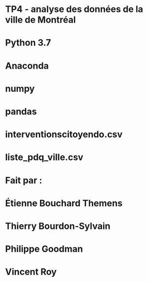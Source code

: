 # TP4 - analyse des données de la ville de Montréal
# Python 3.7
# Anaconda
# numpy
# pandas
# interventionscitoyendo.csv
# liste_pdq_ville.csv

# Fait par : 
# Étienne Bouchard Themens
# Thierry Bourdon-Sylvain
# Philippe Goodman
# Vincent Roy
